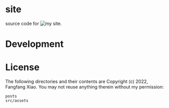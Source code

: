 # site

source code for ![my site](https://f2xiao.github.io/site).

# Development



# License

The following directories and their contents are Copyright (c) 2022, Fangfang Xiao. You may not reuse anything therein without my permission:

```
posts
src/assets
```

